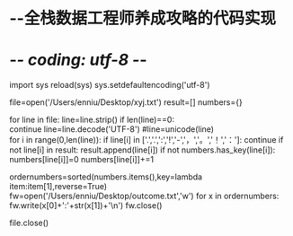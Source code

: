# --全栈数据工程师养成攻略的代码实现
# -*- coding: utf-8 -*-

import sys 
reload(sys) 
sys.setdefaultencoding('utf-8')  

file=open('/Users/enniu/Desktop/xyj.txt')
result=[]
numbers={}

for line in file:
	line=line.strip()
	if len(line)==0:  		  
		continue
    line=line.decode('UTF-8') 
    #line=unicode(line)    
    for i in range(0,len(line)):
        if line[i] in ['.','.',':','!','-','，','。','！','：']:
            continue
        if not line[i] in result:
            result.append(line[i])
        if not numbers.has_key(line[i]):
            numbers[line[i]]=0
        numbers[line[i]]+=1
        
ordernumbers=sorted(numbers.items(),key=lambda item:item[1],reverse=True)   
fw=open('/Users/enniu/Desktop/outcome.txt','w')
for x in ordernumbers:
    fw.write(x[0]+':'+str(x[1])+'\n')
fw.close()

file.close()

